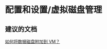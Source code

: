 <properties
    pageTitle="configuration and setup/virtual disk management"
    description="配置和设置/虚拟磁盘管理"
    service="microsoft.classiccompute"
    resource="virtualmachines"
    authors="kasparks"
    displayOrder=""
    selfHelpType="generic"
    supportTopicIds="32411841"
    resourceTags=""
    productPesIds="14749"
    cloudEnvironments="public"
/>


# 配置和设置/虚拟磁盘管理

## **建议的文档**
[如何将数据磁盘附加到 VM？](https://azure.microsoft.com/documentation/articles/virtual-machines-windows-attach-disk-portal/)



<!--HONumber=Jul16_HO2-->


